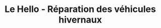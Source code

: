 ---
title: "Le Hello - Réparation des véhicules hivernaux"
url: /le-mans/le-hello-reparation-des-vehicules-hivernaux/
shop: Autowerkstatt
---